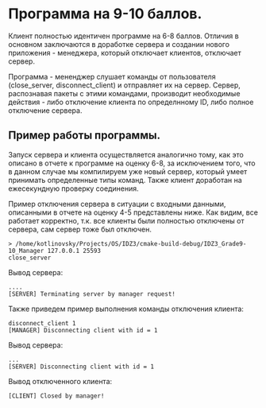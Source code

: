 # Программа на 9-10 баллов.
Клиент полностью идентичен программе на 6-8 баллов. Отличия в основном заключаются в доработке сервера и создании нового приложения - менеджера,
который отключает клиентов, отключает сервер.

Программа - мененджер слушает команды от пользователя (close_server, disconnect_client) и отправляет их на сервер.
Сервер, распознавая пакеты с этими командами, производит необходимые действия - либо отключение клиента по определнному ID,
либо полное отключение сервера.

## Пример работы программы.
Запуск сервера и клиента осуществляется аналогично тому, как это описано в отчете к программе на оценку 6-8,
за исключением того, что в данном случае мы компилируем уже новый сервер, который умеет принимать определенные типы команд.
Также клиент доработан на ежесекундную проверку соединения.

Пример отключения сервера в ситуации с входными данными, описанными в отчете на оценку 4-5 представлены ниже.
Как видим, все работает корректно, т.к. все клиенты были полностью отключены от сервера, сам сервер тоже был отключен.
```
> /home/kotlinovsky/Projects/OS/IDZ3/cmake-build-debug/IDZ3_Grade9-10_Manager 127.0.0.1 25593
close_server
```

Вывод сервера:
```
....
[SERVER] Terminating server by manager request!
```

Также приведем пример выполнения команды отключения клиента:
```
disconnect_client 1
[MANAGER] Disconnecting client with id = 1
```

Вывод сервера:
```
...
[SERVER] Disconnecting client with id = 1
```

Вывод отключенного клиента:
```
[CLIENT] Closed by manager!
```
